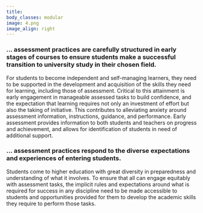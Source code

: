 ```yaml
---
title:
body_classes: modular
image: 4.png
image_align: right
---
```



### ... assessment practices are carefully structured in early stages of courses to ensure students make a successful transition to university study in their chosen field.
For students to become independent and self-managing learners, they need to be supported in the development and acquisition of the skills they need for learning, including those of assessment. Critical to this attainment is early engagement in manageable assessed tasks to build confidence, and the expectation that learning requires not only an investment of effort but also the taking of initiative. This contributes to alleviating anxiety around assessment information, instructions, guidance, and performance. Early assessment provides information to both students and teachers on progress and achievement, and allows for identification of students in need of additional support.

### ... assessment practices respond to the diverse expectations and experiences of entering students.
Students come to higher education with great diversity in preparedness and understanding of what it involves. To ensure that all can engage equitably with assessment tasks, the implicit rules and expectations around what is required for success in any discipline need to be made accessible to students and opportunities provided for them to develop the academic skills they require to perform those tasks.
